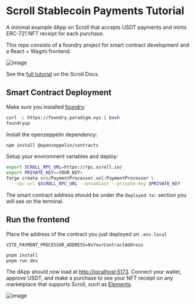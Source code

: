 # Scroll Stablecoin Payments Tutorial

A minimal example dApp on Scroll that accepts USDT payments and mints ERC-721 NFT receipt for each purchase.

This repo consists of a foundry project for smart contract development and a React + Wagmi frontend.

![image](https://github.com/user-attachments/assets/c573b1e8-a8ff-4590-8659-8cc5053e2611)


See the [full tutorial](#TODO) on the Scroll Docs.

## Smart Contract Deployment

Make sure you installed [foundry](https://getfoundry.sh/introduction/installation):

```bash
curl -L https://foundry.paradigm.xyz | bash
foundryup
```

Install the openzeppelin dependency:

```bash
npm install @openzeppelin/contracts
```

Setup your environment variables and deploy:

```bash
export SCROLL_RPC_URL=https://rpc.scroll.io/
export PRIVATE_KEY=<YOUR_KEY>
forge create src/PaymentProcessor.sol:PaymentProcessor \
  --rpc-url $SCROLL_RPC_URL --broadcast --private-key $PRIVATE_KEY
```

The smart contract address should be under the `Deployed to:` section you will see on the terminal.

## Run the frontend

Place the address of the contract you just deployed on `.env.local`

```text
VITE_PAYMENT_PROCESSOR_ADDRESS=0xYourContractAddress
```

```bash
pnpm install
pnpm run dev
```

The dApp should now load at [http://localhost:5173](http://localhost:5173). Connect your wallet, approve USDT, and make a purchase to see your NFT receipt on any marketplace that supports Scroll, such as [Elements](https://element.market/ethereum).

![image](https://github.com/user-attachments/assets/1daaddf1-e380-42b3-af6e-fc5331410f5f)
